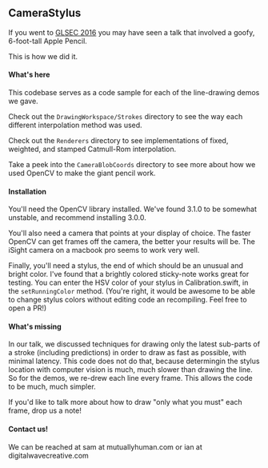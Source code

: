 ## CameraStylus

If you went to [GLSEC 2016](http://glsec.softwaregr.org/) you may have
seen a talk that involved a goofy, 6-foot-tall Apple Pencil.

This is how we did it.

#### What's here

This codebase serves as a code sample for each of the line-drawing
demos we gave.

Check out the `DrawingWorkspace/Strokes` directory to see the way each
different interpolation method was used.

Check out the `Renderers` directory to see implementations of fixed,
weighted, and stamped Catmull-Rom interpolation.

Take a peek into the `CameraBlobCoords` directory to see more about
how we used OpenCV to make the giant pencil work.

#### Installation

You'll need the OpenCV library installed. We've found 3.1.0 to be
somewhat unstable, and recommend installing 3.0.0.

You'll also need a camera that points at your display of choice. The
faster OpenCV can get frames off the camera, the better your results
will be. The iSight camera on a macbook pro seems to work very well.

Finally, you'll need a stylus, the end of which should be an unusual
and bright color. I've found that a brightly colored sticky-note works
great for testing. You can enter the HSV color of your stylus in
Calibration.swift, in the `setRunningColor` method. (You're right, it
would be awesome to be able to change stylus colors without editing
code an recompiling. Feel free to open a PR!)

#### What's missing

In our talk, we discussed techniques for drawing only the latest
sub-parts of a stroke (including predictions) in order to draw as fast
as possible, with minimal latency. This code does not do that, because
determingin the stylus location with computer vision is much, much
slower than drawing the line. So for the demos, we re-drew each line
every frame. This allows the code to be much, much simpler.

If you'd like to talk more about how to draw "only what you must" each
frame, drop us a note!

#### Contact us!

We can be reached at sam at mutuallyhuman.com or ian at
digitalwavecreative.com
